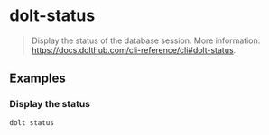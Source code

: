 # dolt-status

> Display the status of the database session. More information: <https://docs.dolthub.com/cli-reference/cli#dolt-status>.

## Examples

### Display the status

```bash
dolt status
```
